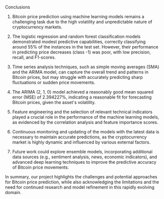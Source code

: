Conclusions
1. Bitcoin price prediction using machine learning models remains a challenging task due to the high volatility and unpredictable nature of cryptocurrency markets.

2. The logistic regression and random forest classification models demonstrated modest predictive capabilities, correctly classifying around 55% of the instances in the test set. However, their performance in predicting price decreases (class -1) was poor, with low precision, recall, and F1-scores.

3. Time series analysis techniques, such as simple moving averages (SMA) and the ARIMA model, can capture the overall trend and patterns in Bitcoin prices, but may struggle with accurately predicting sharp fluctuations or sudden price movements.

4. The ARIMA (2, 1, 0) model achieved a reasonably good mean squared error (MSE) of 2.394227%, indicating a reasonable fit for forecasting Bitcoin prices, given the asset's volatility.

5. Feature engineering and the selection of relevant technical indicators played a crucial role in the performance of the machine learning models, as evidenced by the correlation analysis and feature importance scores.

6. Continuous monitoring and updating of the models with the latest data is necessary to maintain accurate predictions, as the cryptocurrency market is highly dynamic and influenced by various external factors.

7. Future work could explore ensemble models, incorporating additional data sources (e.g., sentiment analysis, news, economic indicators), and advanced deep learning techniques to improve the predictive accuracy of Bitcoin price movements.

In summary, our project highlights the challenges and potential approaches for Bitcoin price prediction, while also acknowledging the limitations and the need for continued research and model refinement in this rapidly evolving domain.
